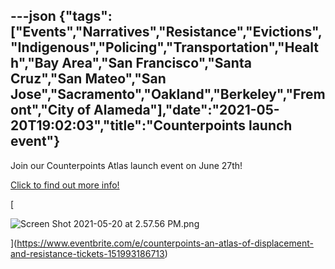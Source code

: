 ---json
{"tags":["Events","Narratives","Resistance","Evictions","Indigenous","Policing","Transportation","Health","Bay Area","San Francisco","Santa Cruz","San Mateo","San Jose","Sacramento","Oakland","Berkeley","Fremont","City of Alameda"],"date":"2021-05-20T19:02:03","title":"Counterpoints launch event"}
---

Join our Counterpoints Atlas launch event on June 27th!

[Click to find out more info!](https://www.eventbrite.com/e/counterpoints-an-atlas-of-displacement-and-resistance-tickets-151993186713)

[

![Screen Shot 2021-05-20 at 2.57.56 PM.png](/assets/uploads/Screen+Shot+2021-05-20+at+2.57.56+PM.png)

](https://www.eventbrite.com/e/counterpoints-an-atlas-of-displacement-and-resistance-tickets-151993186713)